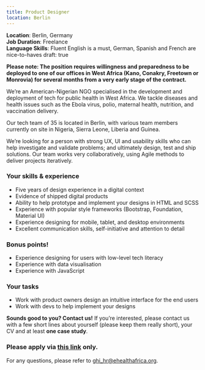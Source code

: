 ```yaml
---
title: Product Designer
location: Berlin
---
```

**Location**: Berlin, Germany  
**Job Duration**: Freelance  
**Language Skills**: Fluent English is a must, German, Spanish and French are nice-to-haves 
draft: true

   
**Please note: The position requires willingness and preparedness to be deployed to one of our offices in West Africa (Kano, Conakry, Freetown or Monrovia) for several months from a very early stage of the contract.**  

We’re an American-Nigerian NGO specialised in the development and deployment of tech for public health in West Africa. We tackle diseases and health issues such as the Ebola virus, polio, maternal health, nutrition, and vaccination delivery.

Our tech team of 35 is located in Berlin, with various team members currently on site in Nigeria, Sierra Leone, Liberia and Guinea.

We’re looking for a person with strong UX, UI and usability skills who can help investigate and validate problems; and ultimately design, test and ship solutions. Our team works very collaboratively, using Agile methods to deliver projects iteratively.

### Your skills & experience
* Five years of design experience in a digital context
* Evidence of shipped digital products
* Ability to help prototype and implement your designs in HTML and SCSS
* Experience with popular style frameworks (Bootstrap, Foundation, Material UI)
* Experience designing for mobile, tablet, and desktop environments
* Excellent communication skills, self-initiative and attention to detail

### Bonus points!
* Experience designing for users with low-level tech literacy
* Experience with data visualisation
* Experience with JavaScript

### Your tasks
* Work with product owners design an intuitive interface for the end users
* Work with devs to help implement your designs

**Sounds good to you? Contact us!** If you’re interested, please contact us with a few short lines about yourself (please keep them really short), your CV and at least **one case study**.

### Please apply via [this link](http://ehealthafrica.applytojob.com/apply/juCwmP/Product-Designer) only.


For any questions, please refer to [ghi_hr@ehealthafrica.org](mailto:ghi_hr@ehealthafrica.org).

